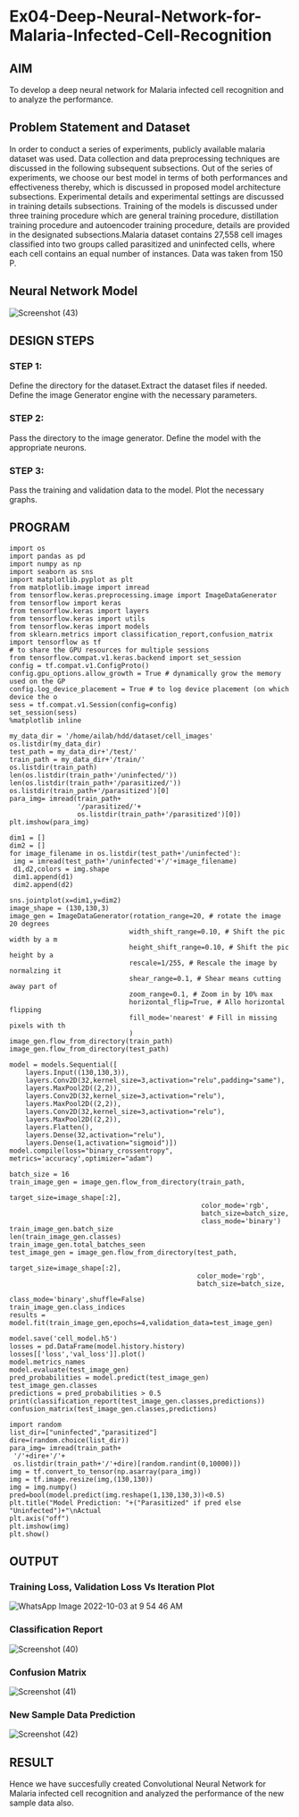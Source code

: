# Ex04-Deep-Neural-Network-for-Malaria-Infected-Cell-Recognition

## AIM

To develop a deep neural network for Malaria infected cell recognition and to analyze the performance.

## Problem Statement and Dataset
 In order to conduct a series of experiments, publicly available malaria dataset was used. Data collection and data preprocessing techniques are discussed in the following subsequent subsections. Out of the series of experiments, we choose our best model in terms of both performances and effectiveness thereby, which is discussed in proposed model architecture subsections. Experimental details and experimental settings are discussed in training details subsections. Training of the models is discussed under three training procedure which are general training procedure, distillation training procedure and autoencoder training procedure, details are provided in the designated subsections.Malaria dataset contains 27,558 cell images classified into two groups called parasitized and uninfected cells, where each cell contains an equal number of instances. Data was taken from 150 P.

## Neural Network Model

![Screenshot (43)](https://user-images.githubusercontent.com/89703145/193622898-08f040af-04c7-4b54-9621-8981e71ca787.png)

## DESIGN STEPS

### STEP 1:

Define the directory for the dataset.Extract the dataset files if needed. Define the image Generator engine with the necessary parameters.

### STEP 2:

Pass the directory to the image generator. Define the model with the appropriate neurons.

### STEP 3:

Pass the training and validation data to the model. Plot  the necessary graphs.

## PROGRAM

```python3
import os
import pandas as pd
import numpy as np
import seaborn as sns
import matplotlib.pyplot as plt
from matplotlib.image import imread
from tensorflow.keras.preprocessing.image import ImageDataGenerator
from tensorflow import keras
from tensorflow.keras import layers
from tensorflow.keras import utils
from tensorflow.keras import models
from sklearn.metrics import classification_report,confusion_matrix
import tensorflow as tf
# to share the GPU resources for multiple sessions
from tensorflow.compat.v1.keras.backend import set_session
config = tf.compat.v1.ConfigProto()
config.gpu_options.allow_growth = True # dynamically grow the memory used on the GP
config.log_device_placement = True # to log device placement (on which device the o
sess = tf.compat.v1.Session(config=config)
set_session(sess)
%matplotlib inline
```
```python3
my_data_dir = '/home/ailab/hdd/dataset/cell_images'
os.listdir(my_data_dir)
test_path = my_data_dir+'/test/'
train_path = my_data_dir+'/train/'
os.listdir(train_path)
len(os.listdir(train_path+'/uninfected/'))
len(os.listdir(train_path+'/parasitized/'))
os.listdir(train_path+'/parasitized')[0]
para_img= imread(train_path+
                 '/parasitized/'+
                 os.listdir(train_path+'/parasitized')[0])
plt.imshow(para_img)
```

```python3
dim1 = []
dim2 = []
for image_filename in os.listdir(test_path+'/uninfected'):
 img = imread(test_path+'/uninfected'+'/'+image_filename)
 d1,d2,colors = img.shape
 dim1.append(d1)
 dim2.append(d2)
 ```
 
 ```python3
sns.jointplot(x=dim1,y=dim2)
image_shape = (130,130,3)
image_gen = ImageDataGenerator(rotation_range=20, # rotate the image 20 degrees
                               width_shift_range=0.10, # Shift the pic width by a m
                               height_shift_range=0.10, # Shift the pic height by a
                               rescale=1/255, # Rescale the image by normalzing it
                               shear_range=0.1, # Shear means cutting away part of
                               zoom_range=0.1, # Zoom in by 10% max
                               horizontal_flip=True, # Allo horizontal flipping
                               fill_mode='nearest' # Fill in missing pixels with th
                               )
image_gen.flow_from_directory(train_path)
image_gen.flow_from_directory(test_path)
```

```python3
model = models.Sequential([
    layers.Input((130,130,3)),
    layers.Conv2D(32,kernel_size=3,activation="relu",padding="same"),
    layers.MaxPool2D((2,2)),
    layers.Conv2D(32,kernel_size=3,activation="relu"),
    layers.MaxPool2D((2,2)),
    layers.Conv2D(32,kernel_size=3,activation="relu"),
    layers.MaxPool2D((2,2)),
    layers.Flatten(),
    layers.Dense(32,activation="relu"),
    layers.Dense(1,activation="sigmoid")])
model.compile(loss="binary_crossentropy", metrics='accuracy',optimizer="adam")
```

```python3
batch_size = 16
train_image_gen = image_gen.flow_from_directory(train_path,
                                                target_size=image_shape[:2],
                                                color_mode='rgb',
                                                batch_size=batch_size,
                                                class_mode='binary')
train_image_gen.batch_size
len(train_image_gen.classes)
train_image_gen.total_batches_seen
test_image_gen = image_gen.flow_from_directory(test_path,
                                               target_size=image_shape[:2],
                                               color_mode='rgb',
                                               batch_size=batch_size,
                                               class_mode='binary',shuffle=False)
train_image_gen.class_indices
results = model.fit(train_image_gen,epochs=4,validation_data=test_image_gen)
```

```python3
model.save('cell_model.h5')
losses = pd.DataFrame(model.history.history)
losses[['loss','val_loss']].plot()
model.metrics_names
model.evaluate(test_image_gen)
pred_probabilities = model.predict(test_image_gen)
test_image_gen.classes
predictions = pred_probabilities > 0.5
print(classification_report(test_image_gen.classes,predictions))
confusion_matrix(test_image_gen.classes,predictions)
```

```python3
import random
list_dir=["uninfected","parasitized"]
dire=(random.choice(list_dir))
para_img= imread(train_path+
 '/'+dire+'/'+
 os.listdir(train_path+'/'+dire)[random.randint(0,10000)])
img = tf.convert_to_tensor(np.asarray(para_img))
img = tf.image.resize(img,(130,130))
img = img.numpy()
pred=bool(model.predict(img.reshape(1,130,130,3))<0.5)
plt.title("Model Prediction: "+("Parasitized" if pred else "Uninfected")+"\nActual
plt.axis("off")
plt.imshow(img)
plt.show()
```
## OUTPUT

### Training Loss, Validation Loss Vs Iteration Plot

![WhatsApp Image 2022-10-03 at 9 54 46 AM](https://user-images.githubusercontent.com/89703145/193609144-ea325860-8445-4c1d-a64a-531f07fef041.jpeg)

### Classification Report

![Screenshot (40)](https://user-images.githubusercontent.com/89703145/193609209-a0760f06-b272-4ab9-abb9-f348bdc9941a.png)

### Confusion Matrix

![Screenshot (41)](https://user-images.githubusercontent.com/89703145/193609263-00f33336-2029-4423-b1a0-9bf4746517f4.png)

### New Sample Data Prediction

![Screenshot (42)](https://user-images.githubusercontent.com/89703145/193609317-081fe9dc-fa98-4410-a376-f33f82d90ff4.png)

## RESULT

Hence we have succesfully created Convolutional Neural Network for Malaria infected cell recognition and analyzed the performance of the new sample data also.
